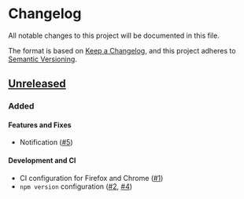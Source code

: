 # Changelog

All notable changes to this project will be documented in this file.

The format is based on [Keep a Changelog](https://keepachangelog.com/en/1.0.0/),
and this project adheres to [Semantic Versioning](https://semver.org/spec/v2.0.0.html).

## [Unreleased]

### Added

#### Features and Fixes

-   Notification ([#5])

[#5]: https://github.com/jarrodldavis/test-webext-releases/issues/5

#### Development and CI

-   CI configuration for Firefox and Chrome ([#1])
-   `npm version` configuration ([#2], [#4])

[#1]: https://github.com/jarrodldavis/test-webext-releases/issues/1

[#2]: https://github.com/jarrodldavis/test-webext-releases/issues/2

[#4]: https://github.com/jarrodldavis/test-webext-releases/issues/4

[Unreleased]: https://github.com/jarrodldavis/test-webext-releases/compare/v0.0.1...HEAD
